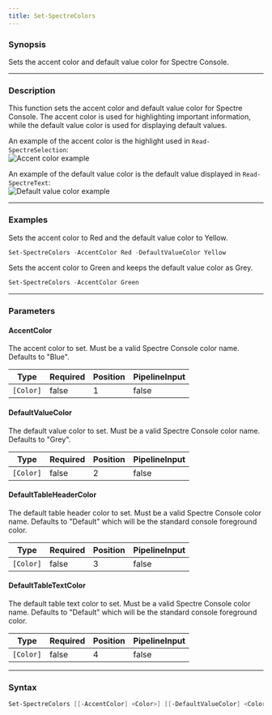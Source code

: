 ```yaml
---
title: Set-SpectreColors
---
```








### Synopsis
Sets the accent color and default value color for Spectre Console.



---


### Description

This function sets the accent color and default value color for Spectre Console. The accent color is used for highlighting important information, while the default value color is used for displaying default values.

An example of the accent color is the highlight used in `Read-SpectreSelection`:  
![Accent color example](/accentcolor.png)

An example of the default value color is the default value displayed in `Read-SpectreText`:  
![Default value color example](/defaultcolor.png)



---


### Examples
Sets the accent color to Red and the default value color to Yellow.

```powershell
Set-SpectreColors -AccentColor Red -DefaultValueColor Yellow
```
Sets the accent color to Green and keeps the default value color as Grey.

```powershell
Set-SpectreColors -AccentColor Green
```


---


### Parameters
#### **AccentColor**

The accent color to set. Must be a valid Spectre Console color name. Defaults to "Blue".






|Type     |Required|Position|PipelineInput|
|---------|--------|--------|-------------|
|`[Color]`|false   |1       |false        |



#### **DefaultValueColor**

The default value color to set. Must be a valid Spectre Console color name. Defaults to "Grey".






|Type     |Required|Position|PipelineInput|
|---------|--------|--------|-------------|
|`[Color]`|false   |2       |false        |



#### **DefaultTableHeaderColor**

The default table header color to set. Must be a valid Spectre Console color name. Defaults to "Default" which will be the standard console foreground color.






|Type     |Required|Position|PipelineInput|
|---------|--------|--------|-------------|
|`[Color]`|false   |3       |false        |



#### **DefaultTableTextColor**

The default table text color to set. Must be a valid Spectre Console color name. Defaults to "Default" which will be the standard console foreground color.






|Type     |Required|Position|PipelineInput|
|---------|--------|--------|-------------|
|`[Color]`|false   |4       |false        |





---


### Syntax
```powershell
Set-SpectreColors [[-AccentColor] <Color>] [[-DefaultValueColor] <Color>] [[-DefaultTableHeaderColor] <Color>] [[-DefaultTableTextColor] <Color>] [<CommonParameters>]
```
